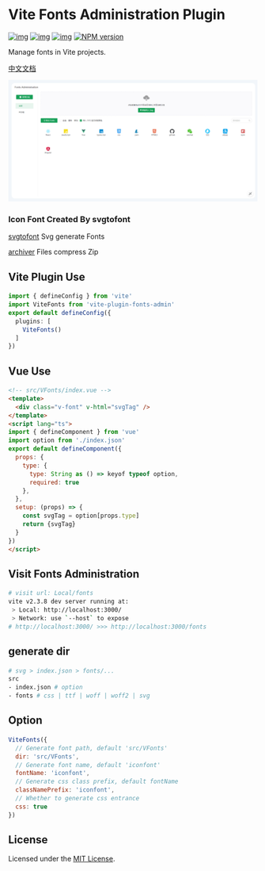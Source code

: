 # Vite Fonts Administration Plugin

[![img](https://img.shields.io/github/issues/TuiMao233/vite-plugin-fonts-admin.svg)](https://github.com/TuiMao233/vite-plugin-fonts-admin/issues)
[![img](https://img.shields.io/github/forks/TuiMao233/vite-plugin-fonts-admin.svg)](https://github.com/TuiMao233/vite-plugin-fonts-admin/network/members)
[![img](https://img.shields.io/github/stars/TuiMao233/vite-plugin-fonts-admin.svg)](https://github.com/TuiMao233/vite-plugin-fonts-admin/stargazers)
[![NPM version](https://img.shields.io/npm/v/vite-plugin-fonts-admin.svg)](https://www.npmjs.com/package/vite-plugin-fonts-admin)

Manage fonts in Vite projects.

[中文文档](https://github.com/TuiMao233/vite-plugin-fonts-admin/blob/main/README_CN.md)

![view](images/view.png)

### Icon Font Created By svgtofont

[svgtofont](https://github.com/jaywcjlove/svgtofont#readme) Svg generate Fonts

[archiver](https://github.com/archiverjs/node-archiver) Files compress Zip

## Vite Plugin Use

~~~typescript
import { defineConfig } from 'vite'
import ViteFonts from 'vite-plugin-fonts-admin'
export default defineConfig({
  plugins: [
    ViteFonts()
  ]
})
~~~

## Vue Use

~~~html
<!-- src/VFonts/index.vue -->
<template>
  <div class="v-font" v-html="svgTag" />
</template>
<script lang="ts">
import { defineComponent } from 'vue'
import option from './index.json'
export default defineComponent({
  props: {
    type: {
      type: String as () => keyof typeof option,
      required: true
    },
  },
  setup: (props) => {
    const svgTag = option[props.type]
    return {svgTag}
  }
})
</script>
~~~

## Visit Fonts Administration

~~~sh
# visit url: Local/fonts
vite v2.3.8 dev server running at:
 > Local: http://localhost:3000/
 > Network: use `--host` to expose
# http://localhost:3000/ >>> http://localhost:3000/fonts
~~~

## generate dir

~~~sh
# svg > index.json > fonts/...
src
- index.json # option
- fonts # css | ttf | woff | woff2 | svg
~~~

## Option

~~~js
ViteFonts({
  // Generate font path, default 'src/VFonts'
  dir: 'src/VFonts',
  // Generate font name, default 'iconfont'
  fontName: 'iconfont',
  // Generate css class prefix, default fontName
  classNamePrefix: 'iconfont',
  // Whether to generate css entrance
  css: true
})
~~~

## License

Licensed under the [MIT License](https://opensource.org/licenses/MIT).

